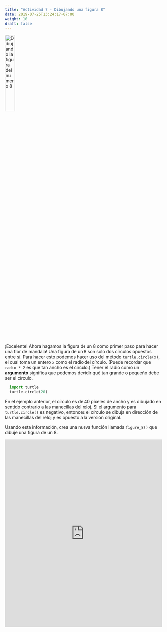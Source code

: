 ```yaml
---
title: "Actividad 7 - Dibujando una figura 8"
date: 2019-07-25T13:24:17-07:00
weight: 10
draft: false
---
```


<img src="../media/turtle_circles.png" alt="Dibujando la figura del numero 8" width="25%"/>

¡Excelente! Ahora hagamos la figura de un 8 como primer paso para hacer una flor de mandala! Una figura de un 8 son solo dos círculos opuestos entre sí. 
Para hacer esto podemos hacer uso del método `turtle.circle(x)`, el cual toma un entero `x` como el radio del círculo. (Puede recordar que `radio * 2` es que tan ancho es el circulo.) Tener el radio como un **argumento** significa que podemos decidir qué tan grande o pequeño debe ser el círculo.

``` python
  import turtle
  turtle.circle(20)
```

En el ejemplo anterior, el círculo es de 40 píxeles de ancho y es dibujado en sentido contrario a las manecillas del reloj. Si el argumento para `turtle.circle()` es negativo, entonces el círculo se dibuja en dirección de las manecillas del reloj y es opuesto a la versión original.

Usando esta información, crea una nueva función llamada `figure_8()` que dibuje una figura de un 8.

<iframe src="https://trinket.io/embed/python/f2e75371f0" width="100%" height="600" frameborder="0" marginwidth="0" marginheight="0" allowfullscreen></iframe>